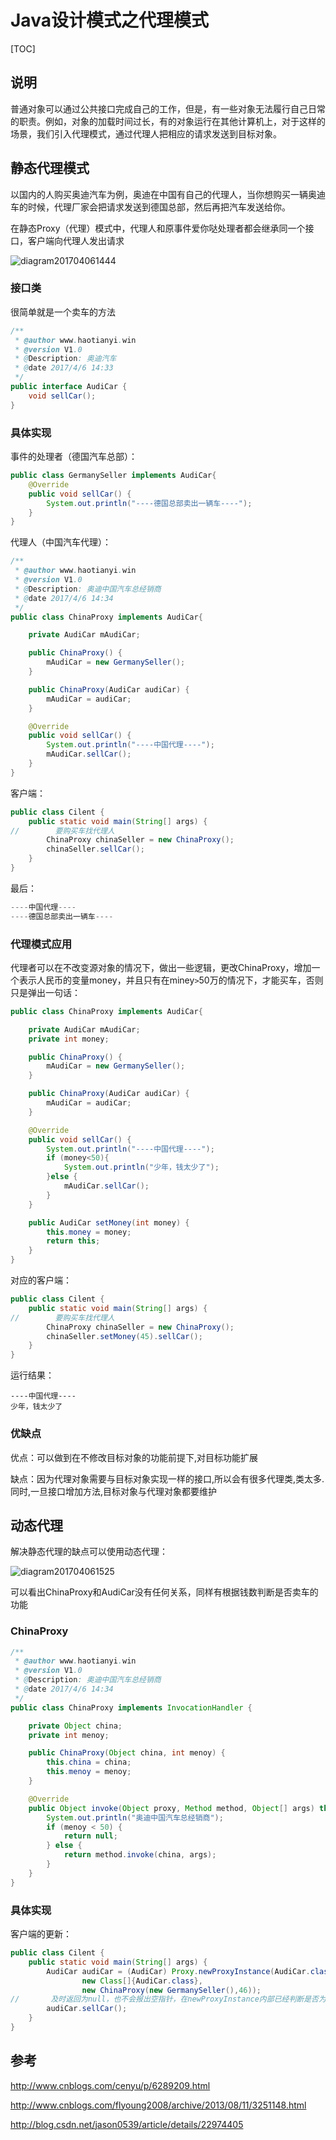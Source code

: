 # Java设计模式之代理模式

[TOC]

## 说明

普通对象可以通过公共接口完成自己的工作，但是，有一些对象无法履行自己日常的职责。例如，对象的加载时间过长，有的对象运行在其他计算机上，对于这样的场景，我们引入代理模式，通过代理人把相应的请求发送到目标对象。

## 静态代理模式

以国内的人购买奥迪汽车为例，奥迪在中国有自己的代理人，当你想购买一辆奥迪车的时候，代理厂家会把请求发送到德国总部，然后再把汽车发送给你。

在静态Proxy（代理）模式中，代理人和原事件爱你哒处理者都会继承同一个接口，客户端向代理人发出请求

![diagram201704061444](http://oaxelf1sk.bkt.clouddn.com/diagram201704061444.png)

### 接口类

很简单就是一个卖车的方法

```java
/**
 * @author www.haotianyi.win
 * @version V1.0
 * @Description: 奥迪汽车
 * @date 2017/4/6 14:33
 */
public interface AudiCar {
    void sellCar();
}
```

### 具体实现

事件的处理者（德国汽车总部）：

```java
public class GermanySeller implements AudiCar{
    @Override
    public void sellCar() {
        System.out.println("----德国总部卖出一辆车----");
    }
}
```

代理人（中国汽车代理）：

```java
/**
 * @author www.haotianyi.win
 * @version V1.0
 * @Description: 奥迪中国汽车总经销商
 * @date 2017/4/6 14:34
 */
public class ChinaProxy implements AudiCar{

    private AudiCar mAudiCar;

    public ChinaProxy() {
        mAudiCar = new GermanySeller();
    }

    public ChinaProxy(AudiCar audiCar) {
        mAudiCar = audiCar;
    }

    @Override
    public void sellCar() {
        System.out.println("----中国代理----");
        mAudiCar.sellCar();
    }
}
```

客户端：

```java
public class Cilent {
    public static void main(String[] args) {
//        要购买车找代理人
        ChinaProxy chinaSeller = new ChinaProxy();
        chinaSeller.sellCar();
    }
}
```

最后：

```java
----中国代理----
----德国总部卖出一辆车----
```

### 代理模式应用

代理者可以在不改变源对象的情况下，做出一些逻辑，更改ChinaProxy，增加一个表示人民币的变量money，并且只有在miney`>`50万的情况下，才能买车，否则只是弹出一句话：

```java
public class ChinaProxy implements AudiCar{

    private AudiCar mAudiCar;
    private int money;

    public ChinaProxy() {
        mAudiCar = new GermanySeller();
    }

    public ChinaProxy(AudiCar audiCar) {
        mAudiCar = audiCar;
    }

    @Override
    public void sellCar() {
        System.out.println("----中国代理----");
        if (money<50){
            System.out.println("少年，钱太少了");
        }else {
            mAudiCar.sellCar();
        }
    }

    public AudiCar setMoney(int money) {
        this.money = money;
        return this;
    }
}
```

对应的客户端：

```java
public class Cilent {
    public static void main(String[] args) {
//        要购买车找代理人
        ChinaProxy chinaSeller = new ChinaProxy();
        chinaSeller.setMoney(45).sellCar();
    }
}
```

运行结果：

```
----中国代理----
少年，钱太少了
```

### 优缺点

优点：可以做到在不修改目标对象的功能前提下,对目标功能扩展

缺点：因为代理对象需要与目标对象实现一样的接口,所以会有很多代理类,类太多.同时,一旦接口增加方法,目标对象与代理对象都要维护

## 动态代理

解决静态代理的缺点可以使用动态代理：

![diagram201704061525](http://oaxelf1sk.bkt.clouddn.com/diagram201704061525.png)

可以看出ChinaProxy和AudiCar没有任何关系，同样有根据钱数判断是否卖车的功能

### ChinaProxy

```java
/**
 * @author www.haotianyi.win
 * @version V1.0
 * @Description: 奥迪中国汽车总经销商
 * @date 2017/4/6 14:34
 */
public class ChinaProxy implements InvocationHandler {

    private Object china;
    private int menoy;

    public ChinaProxy(Object china, int menoy) {
        this.china = china;
        this.menoy = menoy;
    }

    @Override
    public Object invoke(Object proxy, Method method, Object[] args) throws Throwable {
        System.out.println("奥迪中国汽车总经销商");
        if (menoy < 50) {
            return null;
        } else {
            return method.invoke(china, args);
        }
    }
}
```

### 具体实现

客户端的更新：

```java
public class Cilent {
    public static void main(String[] args) {
        AudiCar audiCar = (AudiCar) Proxy.newProxyInstance(AudiCar.class.getClassLoader(),
                new Class[]{AudiCar.class},
                new ChinaProxy(new GermanySeller(),46));
//       及时返回为null，也不会报出空指针，在newProxyInstance内部已经判断是否为空了
        audiCar.sellCar();
    }
}
```

## 参考

http://www.cnblogs.com/cenyu/p/6289209.html

http://www.cnblogs.com/flyoung2008/archive/2013/08/11/3251148.html

http://blog.csdn.net/jason0539/article/details/22974405



